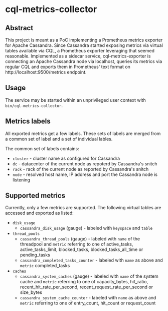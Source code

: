 # cql-metrics-collector

## Abstract

This project is meant as a PoC implementing a Prometheus metrics exporter for
Apache Cassandra. Since Cassandra started exposing metrics via virtual tables
available via CQL, a Prometheus exporter leveraging that seemed reasonable. 
Implemented as a sidecar service, cql-metrics-exporter is connecting an Apache
Cassandra node via localhost, queries its metrics via regular CQL and exports
them in Prometheus' text format on http://localhost:9500/metrics endpoint.

## Usage

The service may be started within an unprivileged user context with
`bin/cql-metrics-collector`.

## Metrics labels

All exported metrics get a few labels. These sets of labels are merged from
a common set of label and a set of individual lables.

The common set of labels contains:

* `cluster` - cluster name as configured for Cassandra
* `dc` - datacenter of the current node as repoterd by Cassandra's snitch
* `rack` - rack of the current node as reported by Cassandra's snitch
* `node` - resolved host name, IP address and port the Cassandra node is listening

## Supported metrics

Currently, only a few metrics are supported. The following virtual tables are
accessed and exported as listed:

* `disk_usage`
  * `cassandra_disk_usage` (gauge) - labeled with `keyspace` and `table`
* `thread_pools`
  * `cassandra_thread_pools` (gauge) - labeled with `name` of the threadpool and
`metric` referring to one of active_tasks, active_tasks_limit, blocked_tasks,
blocked_tasks_all_time or pending_tasks
  * `cassandra_completed_tasks_counter` - labeled with `name` as above and `metric`
completed_tasks
* `caches`
  * `cassandra_system_caches` (gauge) - labeled with `name` of the system cache and
`metric` referring to one of capacity_bytes, hit_ratio, recent_hit_rate_per_second,
recent_request_rate_per_second or size_bytes
  * `cassandra_system_cache_counter` -  labeled with `name` as above and `metric`
referring to one of entry_count, hit_count or request_count
